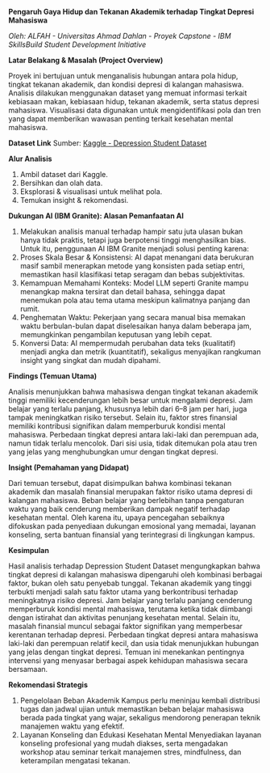 **Pengaruh Gaya Hidup dan Tekanan Akademik terhadap Tingkat Depresi Mahasiswa**

*Oleh: ALFAH - Universitas Ahmad Dahlan - Proyek Capstone - IBM SkillsBuild Student Development Initiative*

**Latar Belakang & Masalah (Project Overview)**

Proyek ini bertujuan untuk menganalisis hubungan antara pola hidup, tingkat tekanan akademik, dan kondisi depresi di kalangan mahasiswa. Analisis dilakukan menggunakan dataset yang memuat informasi terkait kebiasaan makan, kebiasaan hidup, tekanan akademik, serta status depresi mahasiswa. Visualisasi data digunakan untuk mengidentifikasi pola dan tren yang dapat memberikan wawasan penting terkait kesehatan mental mahasiswa.

**Dataset Link**
   Sumber: [Kaggle - Depression Student Dataset](https://www.kaggle.com/code/onydrive/eda-depression-student-dataset/input)  

**Alur Analisis**
1. Ambil dataset dari Kaggle.  
2. Bersihkan dan olah data.  
3. Eksplorasi & visualisasi untuk melihat pola.  
4. Temukan insight & rekomendasi.

**Dukungan AI (IBM Granite): Alasan Pemanfaatan AI**

1. Melakukan analisis manual terhadap hampir satu juta ulasan bukan hanya tidak praktis, tetapi juga berpotensi tinggi menghasilkan bias. Untuk itu, penggunaan AI IBM Granite menjadi solusi penting karena:
2. Proses Skala Besar & Konsistensi: AI dapat menangani data berukuran masif sambil menerapkan metode yang konsisten pada setiap entri, memastikan hasil klasifikasi tetap seragam dan bebas subjektivitas.
3. Kemampuan Memahami Konteks: Model LLM seperti Granite mampu menangkap makna tersirat dan detail bahasa, sehingga dapat menemukan pola atau tema utama meskipun kalimatnya panjang dan rumit.
4. Penghematan Waktu: Pekerjaan yang secara manual bisa memakan waktu berbulan-bulan dapat diselesaikan hanya dalam beberapa jam, memungkinkan pengambilan keputusan yang lebih cepat.
5. Konversi Data: AI mempermudah perubahan data teks (kualitatif) menjadi angka dan metrik (kuantitatif), sekaligus menyajikan rangkuman insight yang singkat dan mudah dipahami.

**Findings (Temuan Utama)**

Analisis menunjukkan bahwa mahasiswa dengan tingkat tekanan akademik tinggi memiliki kecenderungan lebih besar untuk mengalami depresi. Jam belajar yang terlalu panjang, khususnya lebih dari 6–8 jam per hari, juga tampak meningkatkan risiko tersebut. Selain itu, faktor stres finansial memiliki kontribusi signifikan dalam memperburuk kondisi mental mahasiswa. Perbedaan tingkat depresi antara laki-laki dan perempuan ada, namun tidak terlalu mencolok. Dari sisi usia, tidak ditemukan pola atau tren yang jelas yang menghubungkan umur dengan tingkat depresi.

**Insight (Pemahaman yang Didapat)**

Dari temuan tersebut, dapat disimpulkan bahwa kombinasi tekanan akademik dan masalah finansial merupakan faktor risiko utama depresi di kalangan mahasiswa. Beban belajar yang berlebihan tanpa pengaturan waktu yang baik cenderung memberikan dampak negatif terhadap kesehatan mental. Oleh karena itu, upaya pencegahan sebaiknya difokuskan pada penyediaan dukungan emosional yang memadai, layanan konseling, serta bantuan finansial yang terintegrasi di lingkungan kampus.

**Kesimpulan**

Hasil analisis terhadap Depression Student Dataset mengungkapkan bahwa tingkat depresi di kalangan mahasiswa dipengaruhi oleh kombinasi berbagai faktor, bukan oleh satu penyebab tunggal. Tekanan akademik yang tinggi terbukti menjadi salah satu faktor utama yang berkontribusi terhadap meningkatnya risiko depresi. Jam belajar yang terlalu panjang cenderung memperburuk kondisi mental mahasiswa, terutama ketika tidak diimbangi dengan istirahat dan aktivitas penunjang kesehatan mental. Selain itu, masalah finansial muncul sebagai faktor signifikan yang memperbesar kerentanan terhadap depresi. Perbedaan tingkat depresi antara mahasiswa laki-laki dan perempuan relatif kecil, dan usia tidak menunjukkan hubungan yang jelas dengan tingkat depresi. Temuan ini menekankan pentingnya intervensi yang menyasar berbagai aspek kehidupan mahasiswa secara bersamaan.

**Rekomendasi Strategis**

1. Pengelolaan Beban Akademik
Kampus perlu meninjau kembali distribusi tugas dan jadwal ujian untuk memastikan beban belajar mahasiswa berada pada tingkat yang wajar, sekaligus mendorong penerapan teknik manajemen waktu yang efektif.
2. Layanan Konseling dan Edukasi Kesehatan Mental
Menyediakan layanan konseling profesional yang mudah diakses, serta mengadakan workshop atau seminar terkait manajemen stres, mindfulness, dan keterampilan mengatasi tekanan.

